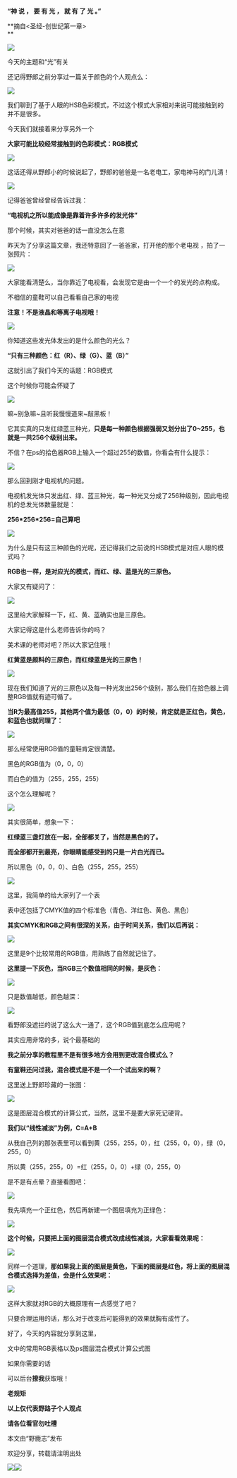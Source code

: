 **“神 说 ， 要 有 光 ， 就 有 了 光 。”**

**摘自<圣经-创世纪第一章>  
**

  
![](https://pic2.zhimg.com/v2-29972d51c8ff091e19931910625efd1d_r.jpg)  

今天的主题和“光”有关

  

还记得野郎之前分享过一篇关于颜色的个人观点么：

![](https://pic3.zhimg.com/v2-0d43368a59254e4d1644210b381439a2_r.jpg)  
  

我们聊到了基于人眼的HSB色彩模式，不过这个模式大家相对来说可能接触到的并不是很多。

  

今天我们就接着来分享另外一个

**大家可能比较经常接触到的色彩模式：RGB模式**

![](https://pic2.zhimg.com/v2-29972d51c8ff091e19931910625efd1d_r.jpg)  
  

这话还得从野郎小的时候说起了，野郎的爸爸是一名老电工，家电神马的门儿清！

![](https://pic3.zhimg.com/v2-021fd61fac6acf2b463db01a520eeada_r.jpg)  

记得爸爸曾经曾经告诉过我：

**“电视机之所以能成像是靠着许多许多的发光体”**  

  

那个时候，其实对爸爸的话一直没怎么在意

昨天为了分享这篇文章，我还特意回了一爸爸家，打开他的那个老电视 ，拍了一张照片：

![](https://pic1.zhimg.com/v2-4508abc99b933c3ed92fd255734aa208_r.jpg)  

大家能看清楚么，当你靠近了电视看，会发现它是由一个一个的发光的点构成。  

  

不相信的童鞋可以自己看看自己家的电视

**注意！不是液晶和等离子电视哦！**

![](https://pic3.zhimg.com/v2-b7b02db1e702a4527b7112e38a14877e_r.jpg)  
  

你知道这些发光体发出的是什么颜色的光么？

  

**“只有三种颜色：红（R）、绿（G）、蓝（B）”**

这就引出了我们今天的话题：RGB模式  

这个时候你可能会怀疑了

  
![](https://pic4.zhimg.com/v2-d9d2001452c206072c143da343128023_r.jpg)  

嘛~别急嘛~且听我慢慢道来~敲黑板！

它其实真的只发红绿蓝三种光，**只是每一种颜色根据强弱又划分出了0~255，也就是一共256个级别出来。**

  

不信？在ps的拾色器RGB上输入一个超过255的数值，你看会有什么提示：

![](https://pic4.zhimg.com/v2-b111a95a1e11e38c46500a76c20d3917_r.jpg)  
  

那么回到刚才电视机的问题。

  

电视机发光体只发出红、绿、蓝三种光，每一种光又分成了256种级别，因此电视机的总发光体数量就是：

  

**256\*256\*256=自己算吧**

![](https://pic2.zhimg.com/v2-429262f1c9695a20ef910e8e7f52350d_r.jpg)  
  

为什么是只有这三种颜色的光呢，还记得我们之前说的HSB模式是对应人眼的模式吗？

  

**RGB也一样，是对应光的模式，而红、绿、蓝是光的三原色。**

  

大家又有疑问了：

  
![](https://pic3.zhimg.com/v2-abe8f02d37df8e617256787625b29146_r.jpg)  

这里给大家解释一下，红、黄、蓝确实也是三原色。

  

大家记得这是什么老师告诉你的吗？

  

美术课的老师对吧？所以大家记住哦！

**红黄蓝是颜料的三原色，而红绿蓝是光的三原色！**

![](https://pic2.zhimg.com/v2-29972d51c8ff091e19931910625efd1d_r.jpg)  
  

现在我们知道了光的三原色以及每一种光发出256个级别，那么我们在拾色器上调整RGB值就有迹可循了。

  

**当R为最高值255，其他两个值为最低（0，0）的时候，肯定就是正红色，黄色，和蓝色也就同理了：**

![](https://pic4.zhimg.com/v2-ecd4c67d33b02e3b989588a0c5fc0b2f_r.jpg)  
  

那么经常使用RGB值的童鞋肯定很清楚。

  

黑色的RGB值为（0，0，0）

而白色的值为（255，255，255）

这个怎么理解呢？

![](https://pic2.zhimg.com/v2-b2851350baf4e34ee9dfc6a57d8c3079_r.jpg)  
  

其实很简单，想象一下：

  

**红绿蓝三盏灯放在一起，全部都关了，当然是黑色的了。**

  

**而全部都开到最亮，你眼睛能感受到的只是一片白光而已。**

  

所以黑色（0，0，0）、白色（255，255，255）

![](https://pic2.zhimg.com/v2-29972d51c8ff091e19931910625efd1d_r.jpg)  
  

这里，我简单的给大家列了一个表

  

表中还包括了CMYK值的四个标准色（青色、洋红色、黄色、黑色）

  

**其实CMYK和RGB之间有很深的关系，由于时间关系，我们以后再说：**

![](undefined)  
  

这里是9个比较常用的RGB值，用熟练了自然就记住了。

  

**这里提一下灰色，当RGB三个数值相同的时候，是灰色：**

![](https://pic4.zhimg.com/v2-0c412283c40a408126504ac48e341107_r.jpg)  
  

只是数值越低，颜色越深：

![](https://pic1.zhimg.com/v2-0c016765d6aa2422e682a4286b99e4b8_r.jpg)  
  

看野郎没遮拦的说了这么大一通了，这个RGB值到底怎么应用呢？

  

其实应用非常的多，说个最基础的

  

**我之前分享的教程里不是有很多地方会用到更改混合模式么？**

  

**有童鞋还问过我，混合模式是不是一个一个试出来的啊？**

  

这里送上野郎珍藏的一张图：

![](https://pic1.zhimg.com/v2-d254cc280c5242f16ecee1aa888e8870_r.jpg)  
  

这是图层混合模式的计算公式，当然，这里不是要大家死记硬背。

  

**我们以“线性减淡”为例，C=A+B**

  

从我自己列的那张表里可以看到黄（255，255，0），红（255，0，0），绿（0，255，0）

  

所以黄（255，255，0）=红（255，0，0）+绿（0，255，0）

  

是不是有点晕？直接看图吧：

![](https://pic2.zhimg.com/v2-9901f1a4285bbdfd304bb467061b3a89_r.jpg)  
  

我先填充一个正红色，然后再新建一个图层填充为正绿色：

![](https://pic2.zhimg.com/v2-d5730e709f653e5046e78921bc0e38e1_r.jpg)  
  

**这个时候，只要把上面的图层混合模式改成线性减淡，大家看看效果呢：**

![](https://pic1.zhimg.com/v2-d461f507ab7be170a938e91ba8ef7cc0_r.jpg)  
  

同样一个道理，**那如果我上面的图层是黄色，下面的图层是红色，将上面的图层混合模式选择为差值，会是什么效果呢：**

![](https://pic4.zhimg.com/v2-3ec50e572c502c197a7fabbdb3e093e3_r.jpg)  
  

这样大家就对RGB的大概原理有一点感觉了吧？

只要合理运用的话，那么对于改变后可能得到的效果就胸有成竹了。

好了，今天的内容就分享到这里，

文中的常用RGB表格以及ps图层混合模式计算公式图

如果你需要的话

可以后台**撩我**获取哦！

**老规矩**

**以上仅代表野路子个人观点**

**请各位看官勿吐槽**

  

本文由“野鹿志”发布

欢迎分享，转载请注明出处

![](https://pic2.zhimg.com/v2-29972d51c8ff091e19931910625efd1d_r.jpg)![](https://pic4.zhimg.com/v2-8be8099e6b75278e676f0588f3b58173_r.jpg)